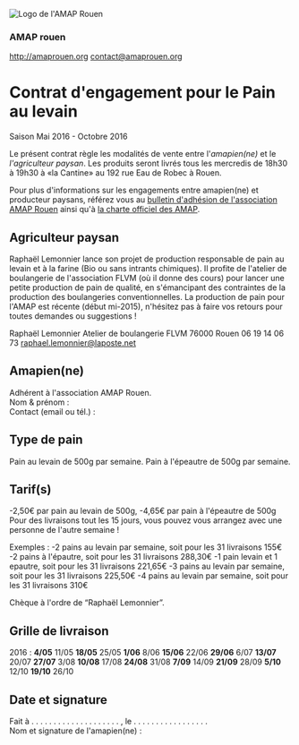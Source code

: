 ![Logo de l'AMAP Rouen](https://raw.githubusercontent.com/amaprouen/contrats/master/assets/images/logo-amap-rouen-small.png)
### AMAP rouen
http://amaprouen.org
contact@amaprouen.org

# Contrat d'engagement pour le Pain au levain
Saison Mai 2016 - Octobre 2016

Le présent contrat règle les modalités de vente entre l'*amapien(ne)* et le *l'agriculteur paysan*. Les produits seront livrés tous les mercredis de 18h30 à 19h30 à «la Cantine» au 192 rue Eau de Robec à Rouen.

Pour plus d'informations sur les engagements entre amapien(ne) et producteur paysans, référez vous au [bulletin d'adhésion de l'association AMAP Rouen](bulletin-adhesion-amap-rouen) ainsi qu'à [la charte officiel des AMAP](http://miramap.org/IMG/pdf/charte_des_amap_mars_2014-2.pdf).

## Agriculteur paysan
Raphaël Lemonnier lance son projet de production responsable de pain au levain et à la farine (Bio ou sans intrants chimiques). Il profite de l'atelier de boulangerie de l'association FLVM (où il donne des cours) pour lancer une petite production de pain de qualité, en s'émancipant des contraintes de la production des boulangeries conventionnelles.
La production de pain pour l'AMAP est récente (début mi-2015), n'hésitez pas à faire vos retours pour toutes demandes ou suggestions !

Raphaël Lemonnier
Atelier de boulangerie FLVM
76000 Rouen
06 19 14 06 73
raphael.lemonnier@laposte.net

## Amapien(ne)
Adhérent à l'association AMAP Rouen.  
Nom & prénom :  
Contact (email ou tél.) : 

## Type de pain
Pain au levain de 500g par semaine.
Pain à l'épeautre de 500g par semaine.

## Tarif(s)
-2,50€ par pain au levain de 500g, 
-4,65€ par pain à l'épeautre de 500g
Pour des livraisons tout les 15 jours, vous pouvez vous arrangez avec une personne de l'autre semaine !

Exemples :
-2 pains au levain par semaine, soit pour les 31 livraisons 155€
-2 pains à l'épautre, soit pour les 31 livraisons 288,30€ 
-1 pain levain et 1 epautre, soit pour les 31 livraisons 221,65€ 
-3 pains au levain par semaine, soit pour les 31 livraisons 225,50€ 
-4 pains au levain par semaine, soit pour les 31 livraisons 310€

Chèque à l'ordre de “Raphaël Lemonnier”.

## Grille de livraison
2016 : **4/05** 11/05 **18/05** 25/05 **1/06** 8/06 **15/06** 22/06 **29/06** 6/07 **13/07** 20/07 **27/07** 3/08 **10/08** 17/08 **24/08** 31/08 **7/09** 14/09 **21/09** 28/09 **5/10** 12/10 **19/10** 26/10


## Date et signature
Fait à . . . . . . . . . . . . . . . . . . . . , le . . . . . . . . . . . . . . . . .  
Nom et signature de l'amapien(ne) :
